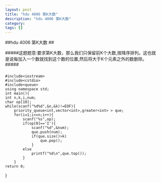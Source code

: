 ```yaml
---
layout: post
title: "hdu 4006 第K大数"
description: "hdu 4006 第K大数"
category:
tags: []
---
```


##hdu 4006 第K大数 ##

#####这题题意:要求第K大数，那么我们只保留前K个大数,按降序排列。这也就是说每加入一个数就找到这个数的位置,然后将大于K个元素之外的数删除。#####

### 
	#include<iostream>
	#include<cstdio>
	#include<queue>
	using namespace std;
	int main(){
	int n,k,i,num;
	char op[10];
	while(scanf("%d%d",&n,&k)!=EOF){
		priority_queue<int,vector<int>,greater<int> > que;
		for(i=1;i<=n;i++){
			scanf("%s",op);
			if(op[0]=='I'){
				scanf("%d",&num);
				que.push(num);
				if(que.size()>k)
					que.pop();
				}
			else
				printf("%d\n",que.top());
			}
		}
	return 0;
}

### 

